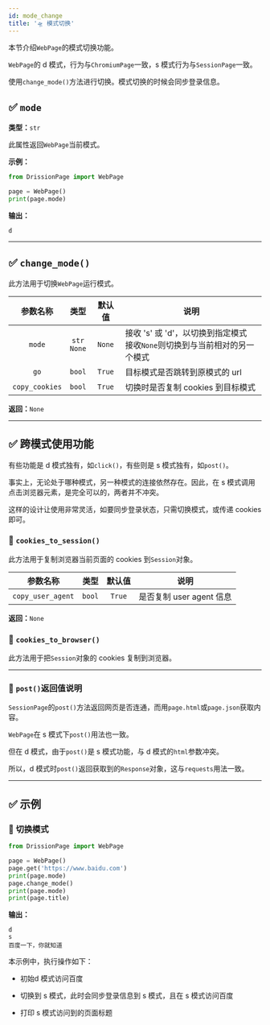 ```yaml
---
id: mode_change
title: '🛸 模式切换'
---
```


本节介绍`WebPage`的模式切换功能。

`WebPage`的 d 模式，行为与`ChromiumPage`一致，s 模式行为与`SessionPage`一致。

使用`change_mode()`方法进行切换。模式切换的时候会同步登录信息。

## ✅️️ `mode`

**类型：**`str`

此属性返回`WebPage`当前模式。

**示例：**

```python
from DrissionPage import WebPage

page = WebPage()
print(page.mode)
```

**输出：**

```shell
d
```

---

## ✅️️ `change_mode()`

此方法用于切换`WebPage`运行模式。

| 参数名称           | 类型              | 默认值    | 说明                                               |
|:--------------:|:---------------:|:------:| ------------------------------------------------ |
| `mode`         | `str`<br/>`None` | `None` | 接收 's' 或 'd'，以切换到指定模式<br/>接收`None`则切换到与当前相对的另一个模式 |
| `go`           | `bool`          | `True` | 目标模式是否跳转到原模式的 url                                |
| `copy_cookies` | `bool`          | `True` | 切换时是否复制 cookies 到目标模式                            |

**返回：**`None`

---

## ✅️️ 跨模式使用功能

有些功能是 d 模式独有，如`click()`，有些则是 s 模式独有，如`post()`。

事实上，无论处于哪种模式，另一种模式的连接依然存在。因此，在 s 模式调用点击浏览器元素，是完全可以的，两者并不冲突。

这样的设计让使用非常灵活，如要同步登录状态，只需切换模式，或传递 cookies 即可。

### 📌 `cookies_to_session()`

此方法用于复制浏览器当前页面的 cookies 到`Session`对象。

| 参数名称              | 类型     | 默认值    | 说明                 |
|:-----------------:|:------:|:------:| ------------------ |
| `copy_user_agent` | `bool` | `True` | 是否复制 user agent 信息 |

**返回：**`None`

### 📌 `cookies_to_browser()`

此方法用于把`Session`对象的 cookies 复制到浏览器。

---

### 📌 `post()`返回值说明

`SessionPage`的`post()`方法返回网页是否连通，而用`page.html`或`page.json`获取内容。

`WebPage`在 s 模式下`post()`用法也一致。

但在 d 模式，由于`post()`是 s 模式功能，与 d 模式的`html`参数冲突。

所以，d 模式时`post()`返回获取到的`Response`对象，这与`requests`用法一致。

---

## ✅️️ 示例

### 📌 切换模式

```python
from DrissionPage import WebPage

page = WebPage()
page.get('https://www.baidu.com')
print(page.mode)
page.change_mode()
print(page.mode)
print(page.title)
```

**输出：**

```shell
d
s
百度一下，你就知道
```

本示例中，执行操作如下：

- 初始d 模式访问百度

- 切换到 s 模式，此时会同步登录信息到 s 模式，且在 s 模式访问百度

- 打印 s 模式访问到的页面标题
